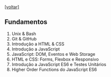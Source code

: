 [[voltar]](/README.md)
## Fundamentos

1. Unix & Bash
2. Git & GitHub
3. Introdução a HTML & CSS
4. Introdução a JavaScript
5. JavaScript: DOM, Eventos e Web Storage
6. HTML e CSS: Forms, Flexbox e Responsivo
7. Introdução a JavaScript ES6 e Testes Unitários
8. Higher Order Functions do JavaScript ES6
